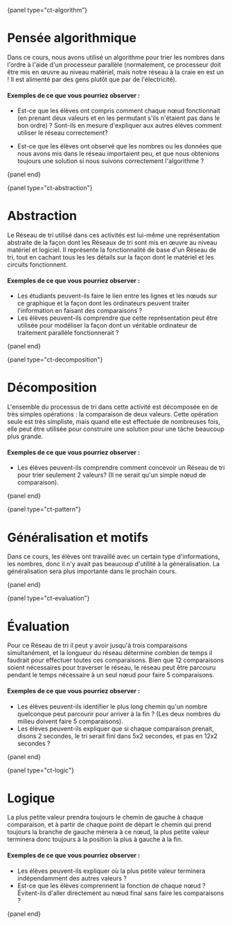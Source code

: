 {panel type="ct-algorithm"}

# Pensée algorithmique

Dans ce cours, nous avons utilisé un algorithme pour trier les nombres dans l'ordre à l'aide d'un processeur parallèle (normalement, ce processeur doit être mis en œuvre au niveau matériel, mais notre réseau à la craie en est un ! Il est alimenté par des gens plutôt que par de l'électricité).

#### Exemples de ce que vous pourriez observer :

- Est-ce que les élèves ont compris comment chaque nœud fonctionnait (en prenant deux valeurs et en les permutant s'ils n'étaient pas dans le bon ordre) ? Sont-ils en mesure d'expliquer aux autres élèves comment utiliser le réseau correctement?

- Est-ce que les élèves ont observé que les nombres ou les données que nous avons mis dans le réseau importaient peu, et que nous obtenions toujours une solution si nous suivons correctement l'algorithme ?

{panel end}

{panel type="ct-abstraction"}

# Abstraction

Le Réseau de tri utilisé dans ces activités est lui-même une représentation abstraite de la façon dont les Réseaux de tri sont mis en œuvre au niveau matériel et logiciel. Il représente la fonctionnalité de base d'un Réseau de tri, tout en cachant tous les les détails sur la façon dont le matériel et les circuits fonctionnent.

#### Exemples de ce que vous pourriez observer :

- Les étudiants peuvent-ils faire le lien entre les lignes et les nœuds sur ce graphique et la façon dont les ordinateurs peuvent traiter l'information en faisant des comparaisons ?
- Les élèves peuvent-ils comprendre que cette représentation peut être utilisée pour modéliser la façon dont un véritable ordinateur de traitement parallèle fonctionnerait ?

{panel end}

{panel type="ct-decomposition"}

# Décomposition

L'ensemble du processus de tri dans cette activité est décomposée en de très simples opérations : la comparaison de deux valeurs. Cette opération seule est très simpliste, mais quand elle est effectuée de nombreuses fois, elle peut être utilisée pour construire une solution pour une tâche beaucoup plus grande.

#### Exemples de ce que vous pourriez observer :

- Les élèves peuvent-ils comprendre comment concevoir un Réseau de tri pour trier seulement 2 valeurs? (Il ne serait qu'un simple nœud de comparaison).

{panel end}

{panel type="ct-pattern"}

# Généralisation et motifs

Dans ce cours, les élèves ont travaillé avec un certain type d'informations, les nombres, donc il n'y avait pas beaucoup d'utilité à la généralisation. La généralisation sera plus importante dans le prochain cours.

{panel end}

{panel type="ct-evaluation"}

# Évaluation

Pour ce Réseau de tri il peut y avoir jusqu'à trois comparaisons simultanément, et la longueur du réseau détermine combien de temps il faudrait pour effectuer toutes ces comparaisons. Bien que 12 comparaisons soient nécessaires pour traverser le réseau, le réseau peut être parcouru pendant le temps nécessaire à un seul nœud pour faire 5 comparaisons.

#### Exemples de ce que vous pourriez observer :

- Les élèves peuvent-ils identifier le plus long chemin qu'un nombre quelconque peut parcourir pour arriver à la fin ? (Les deux nombres du milieu doivent faire 5 comparaisons).
- Les élèves peuvent-ils expliquer que si chaque comparaison prenait, disons 2 secondes, le tri serait fini dans 5x2 secondes, et pas en 12x2 secondes ?

{panel end}

{panel type="ct-logic"}

# Logique

La plus petite valeur prendra toujours le chemin de gauche à chaque comparaison, et à partir de chaque point de départ le chemin qui prend toujours la branche de gauche mènera à ce nœud, la plus petite valeur terminera donc toujours à la position la plus à gauche à la fin.

#### Exemples de ce que vous pourriez observer :

- Les élèves peuvent-ils expliquer où la plus petite valeur terminera indépendamment des autres valeurs ?
- Est-ce que les élèves comprennent la fonction de chaque nœud ? Évitent-ils d'aller directement au nœud final sans faire les comparaisons ?

{panel end}